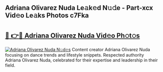 ## Adriana Olivarez Nuda Le𝚊k𝚎d N𝚞𝚍e - Part-xcx Vid𝚎o Le𝚊ks Photos c7Fka

# <h2><a href="http://fbfhn4.evod.top/?m=Adriana+Olivarez+Nuda">🔗 👉🔴 Adriana Olivarez Nuda Vid𝚎o Ph𝚘t𝚘s</a></h2>

[![Adriana Olivarez Nuda N𝚞d𝚎s](https://i.imgur.com/8V9OHl7.gif)](http://fbfhn4.evod.top/?m=Adriana+Olivarez+Nuda)
Content creator Adriana Olivarez Nuda focusing on dance trends and lifestyle snippets. Respected authority Adriana Olivarez Nuda, celebrated for their expertise and leadership in their field. 
